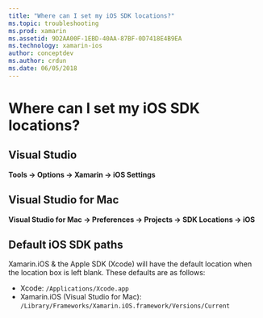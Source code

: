 ```yaml
---
title: "Where can I set my iOS SDK locations?"
ms.topic: troubleshooting
ms.prod: xamarin
ms.assetid: 9D2AA00F-1EBD-40AA-87BF-0D7418E4B9EA
ms.technology: xamarin-ios
author: conceptdev
ms.author: crdun
ms.date: 06/05/2018
---
```


# Where can I set my iOS SDK locations?

## Visual Studio

**Tools -> Options -> Xamarin -> iOS Settings**

## Visual Studio for Mac

**Visual Studio for Mac -> Preferences -> Projects -> SDK Locations -> iOS**

## Default iOS SDK paths

Xamarin.iOS & the Apple SDK (Xcode) will have the default location when the location box is left blank. These defaults are as follows:

- Xcode: `/Applications/Xcode.app`
- Xamarin.iOS (Visual Studio for Mac): `/Library/Frameworks/Xamarin.iOS.framework/Versions/Current`

